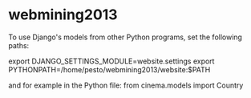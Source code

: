 webmining2013
=============

To use Django's models from other Python programs, set the following paths:

export DJANGO_SETTINGS_MODULE=website.settings
export PYTHONPATH=/home/pesto/webmining2013/website:$PATH

and for example in the Python file:
from cinema.models import Country
